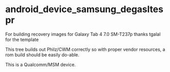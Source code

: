 android_device_samsung_degasltespr
==================================

For building recovery images for Galaxy Tab 4 7.0 SM-T237p
thanks tgalal for the template

This tree builds out Philz/CWM correctly
so with proper vendor resources, a rom build
should be easily do-able.

This is a Qualcomm/MSM device.
